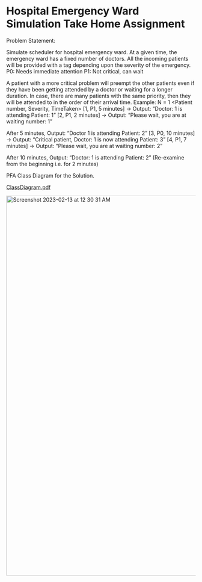 # Hospital Emergency Ward Simulation Take Home Assignment

Problem Statement:

Simulate scheduler for hospital emergency ward. At a given time, the emergency ward has a
fixed number of doctors. All the incoming patients will be provided with a tag depending upon
the severity of the emergency.
P0: Needs immediate attention
P1: Not critical, can wait

A patient with a more critical problem will preempt the other patients even if they have been
getting attended by a doctor or waiting for a longer duration. In case, there are many patients
with the same priority, then they will be attended to in the order of their arrival time.
Example:
<Number of doctors>
N = 1
<Patient number, Severity, TimeTaken>
[1, P1, 5 minutes] -> Output: “Doctor: 1 is attending Patient: 1”
[2, P1, 2 minutes] -> Output: “Please wait, you are at waiting number: 1”

After 5 minutes, Output: “Doctor 1 is attending Patient: 2”
[3, P0, 10 minutes] -> Output: “Critical patient, Doctor: 1 is now attending Patient: 3”
[4, P1, 7 minutes] -> Output: “Please wait, you are at waiting number: 2”

After 10 minutes, Output: “Doctor: 1 is attending Patient: 2” (Re-examine from the beginning i.e.
for 2 minutes) 

PFA Class Diagram for the Solution.

[ClassDiagram.pdf](https://github.com/Sukanya912/HospitalEmergencyWardSimulation-/files/10716952/ClassDiagram.pdf)

<img width="1010" alt="Screenshot 2023-02-13 at 12 30 31 AM" src="https://user-images.githubusercontent.com/9414182/218331322-86639624-08eb-4b27-a120-dc320e11c41a.png">
